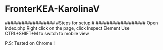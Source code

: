 # FronterKEA-KarolinaV
##################
#Steps for setup:#
##################
Open index.php
Right click on the page, click Inspect Element
Use CTRL+SHIFT+M to switch to mobile view

P.S: Tested on Chrome !